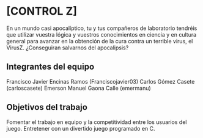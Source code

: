 # [CONTROL Z]

En un mundo casi apocalíptico, tu y tus compañeros de laboratorio tendréis que utilizar vuestra lógica y vuestros conocimientos en ciencia y en cultura general  para avanzar en la obtención de la cura contra un terrible virus, el VirusZ.
¿Conseguiran salvarnos del apocalipsis?

## Integrantes del equipo
Francisco Javier Encinas Ramos (Franciscojavier03)
Carlos Gómez Casete (carloscasete)
Emerson Manuel Gaona Calle (emermanu)

## Objetivos del trabajo
Fomentar el trabajo en equipo y la competitividad entre los usuarios del juego.
Entretener con un divertido juego programado en C.

